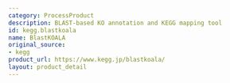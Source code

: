 ```yaml
---
category: ProcessProduct
description: BLAST-based KO annotation and KEGG mapping tool
id: kegg.blastkoala
name: BlastKOALA
original_source:
- kegg
product_url: https://www.kegg.jp/blastkoala/
layout: product_detail
---
```

